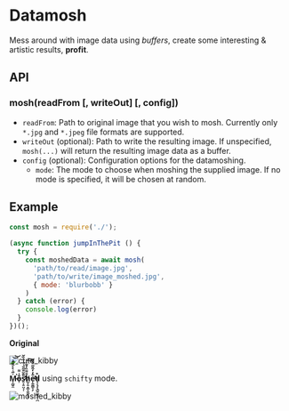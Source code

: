 # Datamosh

Mess around with image data using *buffers*, create some interesting & artistic results, **profit**. 

## API
### mosh(readFrom [, writeOut] [, config])
* `readFrom`: Path to original image that you wish to mosh. Currently only `*.jpg` and `*.jpeg` file formats are supported.
* `writeOut` (optional): Path to write the resulting image. If unspecified, `mosh(...)` will return the resulting image data as a buffer.
* `config` (optional): Configuration options for the datamoshing.
    * `mode`: The mode to choose when moshing the supplied image. If no mode is specified, it will be chosen at random.

## Example

```js
const mosh = require('./');

(async function jumpInThePit () {
  try {
    const moshedData = await mosh(
      'path/to/read/image.jpg',
      'path/to/write/image_moshed.jpg',
      { mode: 'blurbobb' }
    )
  } catch (error) {
    console.log(error)
  }
})();
```

**Original**

![cute_kibby](https://user-images.githubusercontent.com/15038724/63730272-7bea3a00-c81f-11e9-9180-15d0d983adaf.jpg)

**M̵̟̰̬̼͐͂͛̀̀͒̋̄͗͘͝͝o̵̹̐͗͌s̷̛͍̞͍̤̘̜̎̄̆͊̃̆́͋͋̏̆̕h̸̺̦͍̝̳̞̮̮̝̐͌̏̓̌̾͠͠ͅe̶̛̙̯̭̳͕̗͒̓̓̂̋̈́̐̄̕d̴̟̩̖̟̖̻̱̰̥̗̜̪̊** using `schifty` mode. 

![moshed_kibby](https://user-images.githubusercontent.com/15038724/63730276-7e4c9400-c81f-11e9-84e1-2cd37eeb40bf.jpg)

